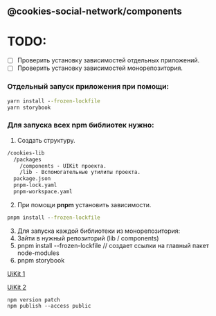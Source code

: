 ## @cookies-social-network/components

# TODO:
- [ ] Проверить установку зависимостей отдельных приложений.
- [ ] Проверить установку зависимостей монорепозитория.

### Отдельный запуск приложения при помощи:
```cmd
yarn install --frozen-lockfile
yarn storybook
```
### Для запуска всех npm библиотек нужно:
1. Создать структуру.
```cmd
/cookies-lib
  /packages
    /components - UIKit проекта.
    /lib - Вспомогательные утилиты проекта.
  package.json
  pnpm-lock.yaml
  pnpm-workspace.yaml
```
2. При помощи **pnpm** установить зависимости.
```cmd
pnpm install --frozen-lockfile
```
3. Для запуска каждой библиотеки из монорепозитория:
  1. Зайти в нужный репозиторий (lib / components)
  2. pnpm install --frozen-lockfile // создает ссылки на главный пакет node-modules
  3. pnpm storybook

[UiKit 1](https://pixso.net/app/editor/BJ9AbjwROaGXzRaz1lqRrg?icon_type=1&page-id=47909%3A2&item-id=52805%3A28112)

[UiKit 2](https://pixso.net/app/editor/mW4yFV6QRQZLYldl68nT7A?icon_type=1&page-id=1480%3A0)

```
npm version patch
npm publish --access public
```
